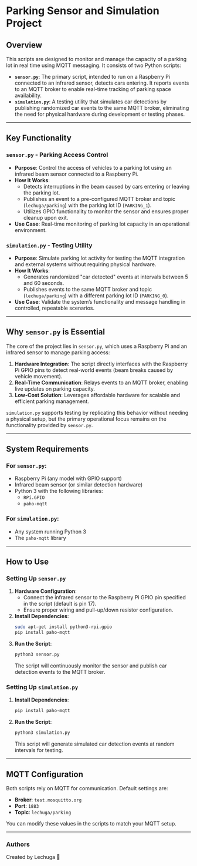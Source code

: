 # Parking Sensor and Simulation Project

## Overview
This scripts are designed to monitor and manage the capacity of a parking lot in real time using MQTT messaging. It consists of two Python scripts:

- **`sensor.py`**: The primary script, intended to run on a Raspberry Pi connected to an infrared sensor, detects cars entering. It reports events to an MQTT broker to enable real-time tracking of parking space availability.
- **`simulation.py`**: A testing utility that simulates car detections by publishing randomized car events to the same MQTT broker, eliminating the need for physical hardware during development or testing phases.

---

## Key Functionality

### `sensor.py` - Parking Access Control
- **Purpose**: Control the access of vehicles to a parking lot using an infrared beam sensor connected to a Raspberry Pi.
- **How It Works**:
  - Detects interruptions in the beam caused by cars entering or leaving the parking lot.
  - Publishes an event to a pre-configured MQTT broker and topic (`lechuga/parking`) with the parking lot ID (`PARKING_1`).
  - Utilizes GPIO functionality to monitor the sensor and ensures proper cleanup upon exit.
- **Use Case**: Real-time monitoring of parking lot capacity in an operational environment.

### `simulation.py` - Testing Utility
- **Purpose**: Simulate parking lot activity for testing the MQTT integration and external systems without requiring physical hardware.
- **How It Works**:
  - Generates randomized "car detected" events at intervals between 5 and 60 seconds.
  - Publishes events to the same MQTT broker and topic (`lechuga/parking`) with a different parking lot ID (`PARKING_0`).
- **Use Case**: Validate the system’s functionality and message handling in controlled, repeatable scenarios.

---

## Why `sensor.py` is Essential
The core of the project lies in `sensor.py`, which uses a Raspberry Pi and an infrared sensor to manage parking access:

1. **Hardware Integration**: The script directly interfaces with the Raspberry Pi GPIO pins to detect real-world events (beam breaks caused by vehicle movement).
2. **Real-Time Communication**: Relays events to an MQTT broker, enabling live updates on parking capacity.
3. **Low-Cost Solution**: Leverages affordable hardware for scalable and efficient parking management.

`simulation.py` supports testing by replicating this behavior without needing a physical setup, but the primary operational focus remains on the functionality provided by `sensor.py`.

---

## System Requirements

### For `sensor.py`:
- Raspberry Pi (any model with GPIO support)
- Infrared beam sensor (or similar detection hardware)
- Python 3 with the following libraries:
  - `RPi.GPIO`
  - `paho-mqtt`

### For `simulation.py`:
- Any system running Python 3
- The `paho-mqtt` library

---

## How to Use

### Setting Up `sensor.py`
1. **Hardware Configuration**:
   - Connect the infrared sensor to the Raspberry Pi GPIO pin specified in the script (default is pin 17).
   - Ensure proper wiring and pull-up/down resistor configuration.
2. **Install Dependencies**:
   ```bash
   sudo apt-get install python3-rpi.gpio
   pip install paho-mqtt
   ```
3. **Run the Script**:
   ```bash
   python3 sensor.py
   ```
   The script will continuously monitor the sensor and publish car detection events to the MQTT broker.

### Setting Up `simulation.py`
1. **Install Dependencies**:
   ```bash
   pip install paho-mqtt
   ```
2. **Run the Script**:
   ```bash
   python3 simulation.py
   ```
   This script will generate simulated car detection events at random intervals for testing.

---

## MQTT Configuration
Both scripts rely on MQTT for communication. Default settings are:

- **Broker**: `test.mosquitto.org`
- **Port**: `1883`
- **Topic**: `lechuga/parking`

You can modify these values in the scripts to match your MQTT setup.

---


### Authors
Created by Lechuga 🥬
